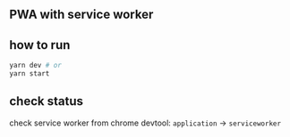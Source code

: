 ## PWA with service worker

## how to run
```bash
yarn dev # or
yarn start
```
## check status
check service worker from chrome devtool: `application` &rarr; `serviceworker`
